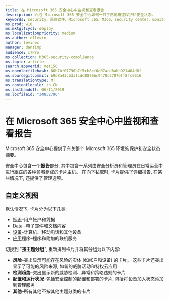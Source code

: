 ```yaml
---
title: 在 Microsoft 365 安全中心中监视和查看报告
description: 介绍 Microsoft 365 安全中心如何一目了然地概述保护和安全状态。
keywords: security、恶意软件、Microsoft 365、M365、security center、monitor、report、status
ms.prod: w10
ms.mktglfcycl: deploy
ms.localizationpriority: medium
ms.author: ellevin
author: levinec
manager: dansimp
audience: ITPro
ms.collection: M365-security-compliance
ms.topic: article
search.appverid: met150
ms.openlocfilehash: 80b7bf07790b7f5cb8cf0e07acd6abb921404d6f
ms.sourcegitcommit: b9d8a43cb3afcdc8820bc9470c5707eff8fc6616
ms.translationtype: MT
ms.contentlocale: zh-CN
ms.lasthandoff: 06/11/2019
ms.locfileid: "34852796"
---
```

# <a name="monitor-and-view-reports-in-microsoft-365-security-center"></a>在 Microsoft 365 安全中心中监视和查看报告

Microsoft 365 安全中心提供了有关整个 Microsoft 365 环境的保护和安全状态摘要。

安全中心包含一个**报告**部分, 其中包含一系列由安全分析员和管理员在日常运营中进行跟踪的各种领域组成的卡片主机。 在向下钻取时, 卡片提供了详细报告, 在某些情况下, 还提供了管理选项。

## <a name="customize-views"></a>自定义视图

默认情况下, 卡片分为以下几类:
  
* [标识](monitor-and-report-identities.md)–用户帐户和凭据
* [Data](monitor-data.md) –电子邮件和文档内容
* [设备](monitor-devices.md)–计算机、移动电话和其他设备
* [应用](monitor-apps.md)程序–程序和附加的联机服务

切换到 "**按主题分组**", 重新排列卡片并将其分组为以下内容:

* **风险**–突出显示可能存在风险的实体 (如帐户和设备) 的卡片。 这些卡片还突出显示了可能的风险来源, 如新的威胁活动和特权云应用  
* **检测趋势**–突出显示新的威胁检测、异常和策略违规的卡片
* **配置和运行状况**–包括安全控制的配置和部署的卡片, 包括将设备加入状态添加到管理服务
* **其他**–所有其他不按其他主题分类的卡片
